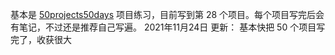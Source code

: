 基本是 [50projects50days](https://github.com/bradtraversy/50projects50days) 项目练习，目前写到第 28 个项目。每个项目写完后会有笔记，不过还是推荐自己写遍。
2021年11月24日 更新：
基本快把 50 个项目写完了，收获很大
